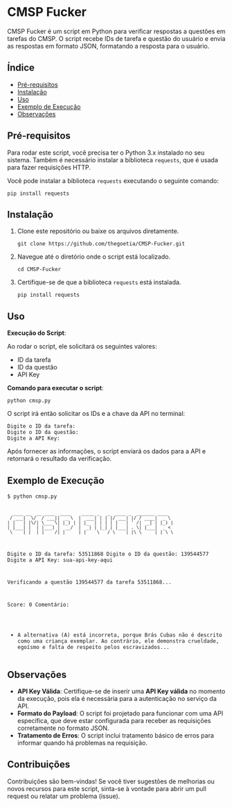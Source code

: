<h1>CMSP Fucker</h1>

<p>CMSP Fucker é um script em Python para verificar respostas a questões em tarefas do CMSP. O script recebe IDs de tarefa e questão do usuário e envia as respostas em formato JSON, formatando a resposta para o usuário.</p>

<h2>Índice</h2>
<ul>
    <li><a href="#pre-requisitos">Pré-requisitos</a></li>
    <li><a href="#instalacao">Instalação</a></li>
    <li><a href="#uso">Uso</a></li>
    <li><a href="#exemplo-de-execucao">Exemplo de Execução</a></li>
    <li><a href="#observacoes">Observações</a></li>
</ul>

<h2 id="pre-requisitos">Pré-requisitos</h2>
<p>Para rodar este script, você precisa ter o Python 3.x instalado no seu sistema. Também é necessário instalar a biblioteca <code>requests</code>, que é usada para fazer requisições HTTP.</p>

<p>Você pode instalar a biblioteca <code>requests</code> executando o seguinte comando:</p>
<pre><code>pip install requests</code></pre>

<h2 id="instalacao">Instalação</h2>
<ol>
    <li>Clone este repositório ou baixe os arquivos diretamente.
        <pre><code>git clone https://github.com/thegoetia/CMSP-Fucker.git</code></pre>
    </li>
    <li>Navegue até o diretório onde o script está localizado.
        <pre><code>cd CMSP-Fucker</code></pre>
    </li>
    <li>Certifique-se de que a biblioteca <code>requests</code> está instalada.
        <pre><code>pip install requests</code></pre>
    </li>
</ol>

<h2 id="uso">Uso</h2>
<p><strong>Execução do Script</strong>:</p>
<p>Ao rodar o script, ele solicitará os seguintes valores:</p>
<ul>
    <li>ID da tarefa</li>
    <li>ID da questão</li>
    <li>API Key</li>
</ul>

<p><strong>Comando para executar o script</strong>:</p>
<pre><code>python cmsp.py</code></pre>

<p>O script irá então solicitar os IDs e a chave da API no terminal:</p>
<pre><code>Digite o ID da tarefa:
Digite o ID da questão:
Digite a API Key:
</code></pre>

<p>Após fornecer as informações, o script enviará os dados para a API e retornará o resultado da verificação.</p>

<h2 id="exemplo-de-execucao">Exemplo de Execução</h2>
<pre><code>$ python cmsp.py

      ____ __  __ ____  ____    _____ _   _  ____ _  _______ ____  
     / ___|  \/  / ___||  _ \  |  ___| | | |/ ___| |/ / ____|  _ \ 
    | |   | |\/| \___ \| |_) | | |_  | | | | |   | ' /|  _| | |_) |
    | |___| |  | |___) |  __/  |  _| | |_| | |___| . \| |___|  _ < 
     \____|_|  |_|____/|_|     |_|    \___/ \____|_|\_\_____|_| \_\

Digite o ID da tarefa: 53511868
Digite o ID da questão: 139544577
Digite a API Key: sua-api-key-aqui

Verificando a questão 139544577 da tarefa 53511868...

Score: 0
Comentário: 
- A alternativa (A) está incorreta, porque Brás Cubas não é descrito como uma criança exemplar. Ao contrário, ele demonstra crueldade, egoísmo e falta de respeito pelos escravizados...
</code></pre>

<h2 id="observacoes">Observações</h2>
<ul>
    <li><strong>API Key Válida</strong>: Certifique-se de inserir uma <strong>API Key válida</strong> no momento da execução, pois ela é necessária para a autenticação no serviço da API.</li>
    <li><strong>Formato do Payload</strong>: O script foi projetado para funcionar com uma API específica, que deve estar configurada para receber as requisições corretamente no formato JSON.</li>
    <li><strong>Tratamento de Erros</strong>: O script inclui tratamento básico de erros para informar quando há problemas na requisição.</li>
</ul>

<h2>Contribuições</h2>
<p>Contribuições são bem-vindas! Se você tiver sugestões de melhorias ou novos recursos para este script, sinta-se à vontade para abrir um pull request ou relatar um problema (issue).</p>
